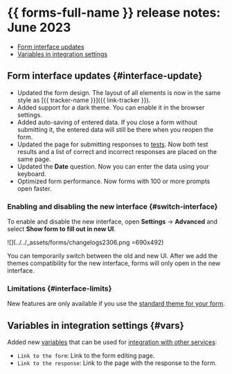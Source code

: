 # {{ forms-full-name }} release notes: June 2023

- [Form interface updates](#interface-update)
- [Variables in integration settings](#switch-interface)

## Form interface updates {#interface-update}

- Updated the form design. The layout of all elements is now in the same style as [{{ tracker-name }}]({{ link-tracker }}).
- Added support for a dark theme. You can enable it in the browser settings.
- Added auto-saving of entered data. If you close a form without submitting it, the entered data will still be there when you reopen the form.
- Updated the page for submitting responses to [tests](../tests.md). Now both test results and a list of correct and incorrect responses are placed on the same page.
- Updated the **Date** question. Now you can enter the data using your keyboard.
- Optimized form performance. Now forms with 100 or more prompts open faster.

### Enabling and disabling the new interface {#switch-interface}

To enable and disable the new interface, open **Settings** → **Advanced** and select **Show form to fill out in new UI**.

![](../../_assets/forms/changelogs2306.png =690x492)

You can temporarily switch between the old and new UI. After we add the themes compatibility for the new interface, forms will only open in the new interface.

### Limitations {#interface-limits}

New features are only available if you use the [standard theme for your form](../appearance.md).

## Variables in integration settings {#vars}

Added new [variables](../vars.md) that can be used for [integration with other services](../notifications.md):

* `Link to the form`: Link to the form editing page.
* `Link to the response`: Link to the page with the response to the form.